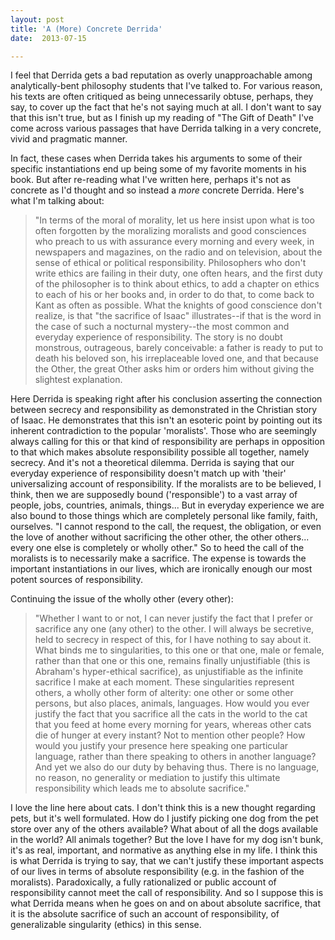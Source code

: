 ```yaml
---
layout: post
title: 'A (More) Concrete Derrida'
date:  2013-07-15

---
```

I feel that Derrida gets a bad reputation as overly unapproachable among analytically-bent philosophy students that I've talked to. For various reason, his texts are often critiqued as being unnecessarily obtuse, perhaps, they say, to cover up the fact that he's not saying much at all. I don't want to say that this isn't true, but as I finish up my reading of "The Gift of Death" I've come across various passages that have Derrida talking in a very concrete, vivid and pragmatic manner. 

In fact, these cases when Derrida takes his arguments to some of their specific instantiations end up being some of my favorite moments in his book. But after re-reading what I've written here, perhaps it's not as concrete as I'd thought and so instead a _more_ concrete Derrida. Here's what I'm talking about:

> "In terms of the moral of morality, let us here insist upon what is too often forgotten
> by the moralizing moralists and good consciences who preach to us with assurance every 
> morning and every week, in newspapers and magazines, on the radio and on television, 
> about the sense of ethical or political responsibility. Philosophers who don't write 
> ethics are failing in their duty, one often hears, and the first duty of the philosopher 
> is to think about ethics, to add a chapter on ethics to each of his or her books and, 
> in order to do that, to come back to Kant as often as possible. What the knights 
> of good conscience don't realize, is that "the sacrifice of Isaac" illustrates--if 
> that is the word in the case of such a nocturnal mystery--the most common and everyday 
> experience of responsibility. The story is no doubt monstrous, outrageous, 
> barely conceivable: a father is ready to put to death his beloved son, his irreplaceable 
> loved one, and that because the Other, the great Other asks him or orders him without 
> giving the slightest explanation. 

Here Derrida is speaking right after his conclusion asserting the connection between secrecy and responsibility as demonstrated in the Christian story of Isaac. He demonstrates that this isn't an esoteric point by pointing out its inherent contradiction to the popular 'moralists'. Those who are seemingly always calling for this or that kind of responsibility are perhaps in opposition to that which makes absolute responsibility possible all together, namely secrecy. And it's not a theoretical dilemma. Derrida is saying that our everyday experience of responsibility doesn't match up with 'their' universalizing account of responsibility. If the moralists are to be believed, I think, then we are supposedly bound ('responsible') to a vast array of people, jobs, countries, animals, things... But in everyday experience we are also bound to those things which are completely personal like family, faith, ourselves. "I cannot respond to the call, the request, the obligation, or even the love of another without sacrificing the other other, the other others... every one else is completely or wholly other." So to heed the call of the moralists is to necessarily make a sacrifice. The expense is towards the important instantiations in our lives, which are ironically enough  our most potent sources of responsibility.

Continuing the issue of the wholly other (every other):


>"Whether I want to or not, I can never justify the fact that I prefer or sacrifice
> any one (any other) to the other. I will always be secretive, held to secrecy in respect of this,
> for I have nothing to say about it. What binds me to singularities, to this one or that one,
> male or female, rather than that one or this one, remains finally unjustifiable (this is
> Abraham's hyper-ethical sacrifice), as unjustifiable as the infinite sacrifice I make at each 
> moment. These singularities represent others, a wholly other form of alterity: one other or 
> some other persons, but also places, animals, languages. How would you ever justify the fact 
> that you sacrifice all the cats in the world to the cat that you feed at home every morning
> for years, whereas other cats die of hunger at every instant? Not to mention other people? 
> How would you justify your presence here speaking one particular language, rather than there
> speaking to others in another language? And yet we also do our duty by behaving thus. 
> There is no language, no reason, no generality or mediation to justify this ultimate 
> responsibility which leads me to absolute sacrifice."


I love the line here about cats. I don't think this is a new thought regarding pets, but it's well formulated. How do I justify picking one dog from the pet store over any of the others available? What about of all the dogs available in the world? All animals together? But the love I have for my dog isn't bunk, it's as real, important, and normative as anything else in my life. I think this is what Derrida is trying to say, that we can't justify these important aspects of our lives in terms of absolute responsibility (e.g. in the fashion of the moralists). Paradoxically, a fully rationalized or public account of responsibility cannot meet the call of responsibility. And so I suppose this is what Derrida means when he goes on and on about absolute sacrifice, that it is the absolute sacrifice of such an account of responsibility, of generalizable singularity (ethics) in this sense. 
